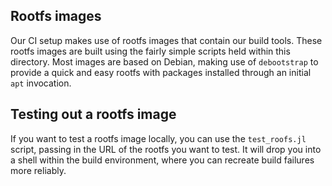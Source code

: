 ## Rootfs images

Our CI setup makes use of rootfs images that contain our build tools.
These rootfs images are built using the fairly simple scripts held within this directory.
Most images are based on Debian, making use of `debootstrap` to provide a quick and easy rootfs with packages installed through an initial `apt` invocation.

## Testing out a rootfs image

If you want to test a rootfs image locally, you can use the `test_roofs.jl` script, passing in the URL of the rootfs you want to test.  It will drop you into a shell within the build environment, where you can recreate build failures more reliably.
